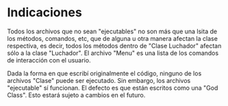 # Indicaciones

Todos los archivos que no sean "ejecutables" no son más que una lsita de los métodos, comandos, etc, que de alguna u otra manera afectan la clase respectiva, es decir, todos los métodos dentro de "Clase Luchador" afectan sólo a la clase "Luchador". El archivo "Menu" es una lista de los comandos de interacción con el usuario.

Dada la forma en que escribí originalmente el código, ninguno de los archivos "Clase" puede ser ejecutado. Sin embargo, los archivos "ejecutable" sí funcionan. El defecto es que están escritos como una "God Class". Esto estará sujeto a cambios en el futuro.
